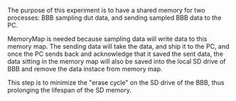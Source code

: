 The purpose of this experiment is to have a shared memory for two processes: BBB sampling dut data, and sending sampled BBB data to the PC.

MemoryMap is needed because sampling data will write data to this memory map.  The sending data will take the data, and ship it to the PC, 
and once the PC sends back and acknowledge that it saved the sent data, the data sitting in the memory map will also be saved into the 
local SD drive of BBB and remove the data instace from memory map.

This step is to minimize the "erase cycle" on the SD drive of the BBB, thus prolonging the lifespan of the SD memory.
